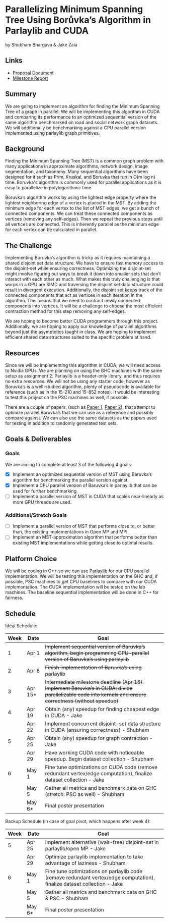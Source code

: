 # Parallelizing Minimum Spanning Tree Using Borůvka’s Algorithm in Parlaylib and CUDA 
by Shubham Bhargava & Jake Zaia

## Links
* [Proposal Document](./proposal.pdf)
* [Milestone Report](./milestone.pdf)

## Summary
We are going to implement an algorithm for finding the Minimum Spanning Tree of a graph in parallel.
We will be implementing this algorithm in CUDA and comparing its performance to an optimized sequential version of the same algorithm benchmarked on road and social network graph datasets.
We will additionally be benchmarking against a CPU parallel version implemented using parlaylib graph primitives.

## Background
Finding the Minimum Spanning Tree (MST) is a common graph problem with many applications in approximate algorithms, network design, image segmentation, and taxonomy.
Many sequential algorithms have been designed for it such as Prim, Kruskal, and Boruvka that run in O(m log n) time.
Boruvka's algorithm is commonly used for parallel applications as it is easy to parallelize in polylogarithmic time.

Boruvka’s algorithm works by using the lightest edge property where the lightest neighboring edge of a vertex is placed in the MST.
By adding the minimum edge for each vertex to the list of MST edges, we get a bunch of connected components.
We can treat these connected components as vertices (removing any self-edges).
Then we repeat the previous steps until all vertices are connected.
This is inherently parallel as the minimum edge for each vertex can be calculated in parallel.

## The Challenge
Implementing Boruvka’s algorithm is tricky as it requires maintaining a shared disjoint set data structure.
We have to ensure fast memory access to the disjoint-set while ensuring correctness.
Optimizing the disjoint-set might involve figuring out ways to break it down into smaller sets that don’t interact with each other as much.
What makes this truly challenging is that warps in a GPU are SIMD and traversing the disjoint set data structure could result in divergent execution.
Additionally, the disjoint set keeps track of the connected components that act as vertices in each iteration in the algorithm.
This means that we need to contract newly connected components into vertices.
It will be a challenge to choose the most efficient contraction method for this step removing any self-edges.

We are hoping to become better CUDA programmers through this project.
Additionally, we are hoping to apply our knowledge of parallel algorithms beyond just the asymptotics taught in class. 
We are hoping to implement efficient shared data structures suited to the specific problem at hand.

## Resources
Since we will be implementing this algorithm in CUDA, we will need access to Nvidia GPUs.
We are planning on using the GHC machines with the same setup as assignment 2.
Parlaylib is a header-only library, and thus requires no extra resources.
We will not be using any starter code, however as Boruvka’s is a well-studied algorithm, plenty of pseudocode is available for reference (such as in the 15-210 and 15-852 notes).
It would be interesting to test this project on the PSC machines as well, if possible.

There are a couple of papers, (such as [Paper 1](https://ieeexplore.ieee.org/stamp/stamp.jsp?tp=&arnumber=7092783&tag=1), [Paper 2](https://arxiv.org/pdf/2302.12199.pdf)), that attempt to optimize parallel Boruvka’s that we can use as a reference and possibly compare against.
We can also use the same datasets as the papers used for testing in addition to randomly generated test sets.

## Goals & Deliverables

### Goals
We are aiming to complete at least 3 of the following 4 goals:
- [x] Implement an optimized sequential version of MST using Baruvka’s algorithm for benchmarking the parallel version against.
- [x] Implement a CPU parallel version of Baruvka’s in parlaylib that can be used for further benchmarking.
- [ ] Implement a parallel version of MST in CUDA that scales near-linearly as more GPU threads are used.

### Additional/Stretch Goals
- [ ] Implement a parallel version of MST that performs close to, or better than, the existing implementations in Open MP and MPI.
- [ ] Implement an MST-approximation algorithm that performs better than existing MST implementations while getting close to optimal results.

## Platform Choice
We will be coding in C++ so we can use [Parlaylib](https://github.com/cmuparlay/parlaylib) for our CPU parallel implementation.
We will be testing this implementation on the GHC and, if possible, PSC machines to get CPU baselines to compare with our CUDA implementation.
The CUDA implementation will be tested on the lab machines.
The baseline sequential implementation will be done in C++ for fairness.

## Schedule

Ideal Schedule:

| **Week**     | **Date**     | **Goal**  |
|--------------|--------------|-----------|
| 1            | Apr 1        | ~~Implement sequential version of Baruvka’s algorithm, begin programming CPU-parallel version of Baruvka’s using parlaylib~~ |
| 2            | Apr 8        | ~~Finish implementation of Baruvka’s using parlaylib~~ |
| 3            | Apr 15\*     | ~~Intermediate milestone deadline (Apr 16). Implement Baruvka’s in CUDA: divide parallelizable code into kernels and ensure correctness (without speedup)~~ |
| 4            | Apr 19       | Obtain (any) speedup for finding cheapest edge in CUDA - Jake |
|              | Apr 22       | Implement concurrent disjoint-set data structure in CUDA (ensuring correctness) - Shubham |
| 5            | Apr 25       | Obtain (any) speedup for graph contraction - Jake |
|              | Apr 29       | Have working CUDA code with noticeable speedup. Begin dataset collection - Shubham |
| 6            | May 1        | Fine tune optimizations on CUDA code (remove redundant vertex/edge computation), finalize dataset collection - Jake  |
|              | May 5        | Gather all metrics and benchmark data on GHC (stretch: PSC as well) - Shubham |
|              | May 6\*      | Final poster presentation |

Backup Schedule (in case of goal pivot, which happens after week 4):

| **Week**     | **Date**     | **Goal**  |
|--------------|--------------|-----------|
| 5            | Apr 25       | Implement alternative (wait-free) disjoint-set in parlaylib/open MP - Jake |
|              | Apr 29       | Optimize parlaylib implementation to take advantage of laziness - Shubham |
| 6            | May 1        | Fine tune optimizations on parlaylib code (remove redundant vertex/edge computation), finalize dataset collection - Jake |
|              | May 5        | Gather all metrics and benchmark data on GHC & PSC - Shubham |
|              | May 6\*      | Final poster presentation |
